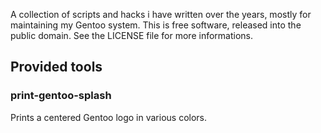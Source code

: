 A collection of scripts and hacks i have written over the years, mostly for
maintaining my Gentoo system. This is free software, released into the
public domain. See the LICENSE file for more informations.

## Provided tools
### print-gentoo-splash

Prints a centered Gentoo logo in various colors.
